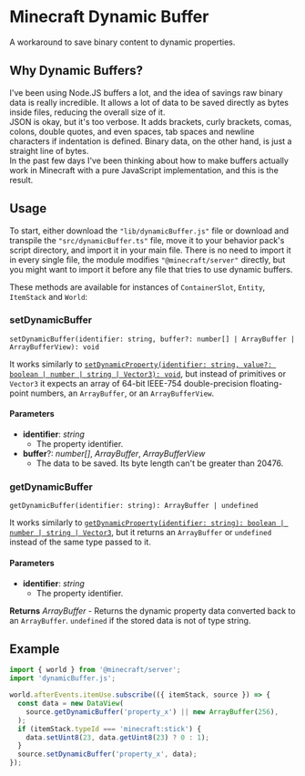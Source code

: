 # Minecraft Dynamic Buffer

A workaround to save binary content to dynamic properties.

## Why Dynamic Buffers?

I've been using Node.JS buffers a lot, and the idea of savings raw binary data is really incredible. It allows a lot of data to be saved directly as bytes inside files, reducing the overall size of it.  
JSON is okay, but it's too verbose. It adds brackets, curly brackets, comas, colons, double quotes, and even spaces, tab spaces and newline characters if indentation is defined. Binary data, on the other hand, is just a straight line of bytes.  
In the past few days I've been thinking about how to make buffers actually work in Minecraft with a pure JavaScript implementation, and this is the result.

## Usage

To start, either download the `"lib/dynamicBuffer.js"` file or download and transpile the `"src/dynamicBuffer.ts"` file, move it to your behavior pack's script directory, and import it in your main file. There is no need to import it in every single file, the module modifies `"@minecraft/server"` directly, but you might want to import it before any file that tries to use dynamic buffers.

These methods are available for instances of `ContainerSlot`, `Entity`, `ItemStack` and `World`:

### setDynamicBuffer

`setDynamicBuffer(identifier: string, buffer?: number[] | ArrayBuffer | ArrayBufferView): void`

It works similarly to [`setDynamicProperty(identifier: string, value?: boolean | number | string | Vector3): void`](https://learn.microsoft.com/en-us/minecraft/creator/scriptapi/minecraft/server/entity?view=minecraft-bedrock-stable#setdynamicproperty), but instead of primitives or `Vector3` it expects an array of 64-bit IEEE-754 double-precision floating-point numbers, an `ArrayBuffer`, or an `ArrayBufferView`.

#### Parameters

- **identifier**: _string_
  - The property identifier.
- **buffer**?: _number[]_, _ArrayBuffer_, _ArrayBufferView_
  - The data to be saved. Its byte length can't be greater than 20476.

### getDynamicBuffer

`getDynamicBuffer(identifier: string): ArrayBuffer | undefined`

It works similarly to [`getDynamicProperty(identifier: string): boolean | number | string | Vector3`](https://learn.microsoft.com/en-us/minecraft/creator/scriptapi/minecraft/server/entity?view=minecraft-bedrock-stable#getdynamicproperty), but it returns an `ArrayBuffer` or `undefined` instead of the same type passed to it.

#### Parameters

- **identifier**: _string_
  - The property identifier.

**Returns** _ArrayBuffer_ - Returns the dynamic property data converted back to an `ArrayBuffer`. `undefined` if the stored data is not of type string.

## Example

```js
import { world } from '@minecraft/server';
import 'dynamicBuffer.js';

world.afterEvents.itemUse.subscribe(({ itemStack, source }) => {
  const data = new DataView(
    source.getDynamicBuffer('property_x') || new ArrayBuffer(256),
  );
  if (itemStack.typeId === 'minecraft:stick') {
    data.setUint8(23, data.getUint8(23) ? 0 : 1);
  }
  source.setDynamicBuffer('property_x', data);
});
```

